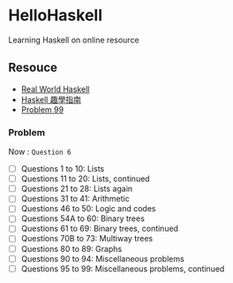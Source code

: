 # HelloHaskell

Learning Haskell on online resource

## Resouce

- [Real World Haskell](http://book.realworldhaskell.org/read/)
- [Haskell 趣學指南](https://www.gitbook.com/book/mno2/learnyouahaskell-zh/details)
- [Problem 99](https://wiki.haskell.org/H-99:_Ninety-Nine_Haskell_Problems)

### Problem

Now : `Question 6`

- [ ] Questions 1 to 10: Lists
- [ ] Questions 11 to 20: Lists, continued
- [ ] Questions 21 to 28: Lists again
- [ ] Questions 31 to 41: Arithmetic
- [ ] Questions 46 to 50: Logic and codes
- [ ] Questions 54A to 60: Binary trees
- [ ] Questions 61 to 69: Binary trees, continued
- [ ] Questions 70B to 73: Multiway trees
- [ ] Questions 80 to 89: Graphs
- [ ] Questions 90 to 94: Miscellaneous problems
- [ ] Questions 95 to 99: Miscellaneous problems, continued